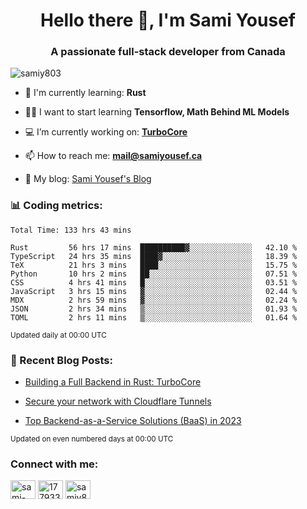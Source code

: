 <h1 align="center">Hello there 👋, I'm Sami Yousef</h1>
<h3 align="center">A passionate full-stack developer from Canada</h3>

<p align="left"> <img src="https://komarev.com/ghpvc/?username=samiy803&label=Profile%20views&color=0e75b6&style=flat" alt="samiy803" /> </p>

- 🌱 I'm currently learning: **Rust**

- 👨‍💻 I want to start learning **Tensorflow, Math Behind ML Models**

- 💻 I’m currently working on: **[TurboCore](https://github.com/samiy803/TurboCore)**

- 📫 How to reach me: **mail@samiyousef.ca**

- 📝 My blog: [Sami Yousef's Blog](https://blog.samiyousef.ca)

<h3 align="left">📊 Coding metrics:</h3>
<!--START_SECTION:waka-->

```text
Total Time: 133 hrs 43 mins

Rust         56 hrs 17 mins  ██████████▓░░░░░░░░░░░░░░   42.10 %
TypeScript   24 hrs 35 mins  ████▓░░░░░░░░░░░░░░░░░░░░   18.39 %
TeX          21 hrs 3 mins   ████░░░░░░░░░░░░░░░░░░░░░   15.75 %
Python       10 hrs 2 mins   ██░░░░░░░░░░░░░░░░░░░░░░░   07.51 %
CSS          4 hrs 41 mins   █░░░░░░░░░░░░░░░░░░░░░░░░   03.51 %
JavaScript   3 hrs 15 mins   ▓░░░░░░░░░░░░░░░░░░░░░░░░   02.44 %
MDX          2 hrs 59 mins   ▓░░░░░░░░░░░░░░░░░░░░░░░░   02.24 %
JSON         2 hrs 34 mins   ▒░░░░░░░░░░░░░░░░░░░░░░░░   01.93 %
TOML         2 hrs 11 mins   ▒░░░░░░░░░░░░░░░░░░░░░░░░   01.64 %
```

<!--END_SECTION:waka-->
<sup>Updated daily at 00:00 UTC</sup>

<h3 align="left">📝 Recent Blog Posts:</h3>

<!-- BLOG-POST-LIST:START -->
- [Building a Full Backend in Rust: TurboCore](https://blog.samiyousef.ca/building-a-full-backend-in-rust-turbocore/)

- [Secure your network with Cloudflare Tunnels](https://blog.samiyousef.ca/secure-your-network-with-cloudflare-tunnels/)

- [Top Backend-as-a-Service Solutions &lpar;BaaS&rpar; in 2023](https://blog.samiyousef.ca/comparing-backend-as-a-service-solutions-a-complete-guide/)
<!-- BLOG-POST-LIST:END -->
<sup>Updated on even numbered days at 00:00 UTC</sup>

<h3 align="left">Connect with me:</h3>
<p align="left">
<a href="https://linkedin.com/in/sami-yousef" target="blank"><img align="center" src="https://raw.githubusercontent.com/rahuldkjain/github-profile-readme-generator/master/src/images/icons/Social/linked-in-alt.svg" alt="sami-yousef" height="30" width="40" /></a>
<a href="https://stackoverflow.com/users/17793354" target="blank"><img align="center" src="https://raw.githubusercontent.com/rahuldkjain/github-profile-readme-generator/master/src/images/icons/Social/stack-overflow.svg" alt="17793354" height="30" width="40" /></a>
<a href="https://www.leetcode.com/samiy8030" target="blank"><img align="center" src="https://raw.githubusercontent.com/rahuldkjain/github-profile-readme-generator/master/src/images/icons/Social/leet-code.svg" alt="samiy8030" height="30" width="40" /></a>
</p>
